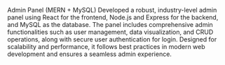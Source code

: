 Admin Panel (MERN + MySQL)
Developed a robust, industry-level admin panel using React for the frontend, Node.js and Express for the backend, and MySQL as the database. 
The panel includes comprehensive admin functionalities such as user management, data visualization, and CRUD operations, along with secure user 
authentication for login. Designed for scalability and performance, it follows best practices in modern web development and ensures a 
seamless admin experience.
